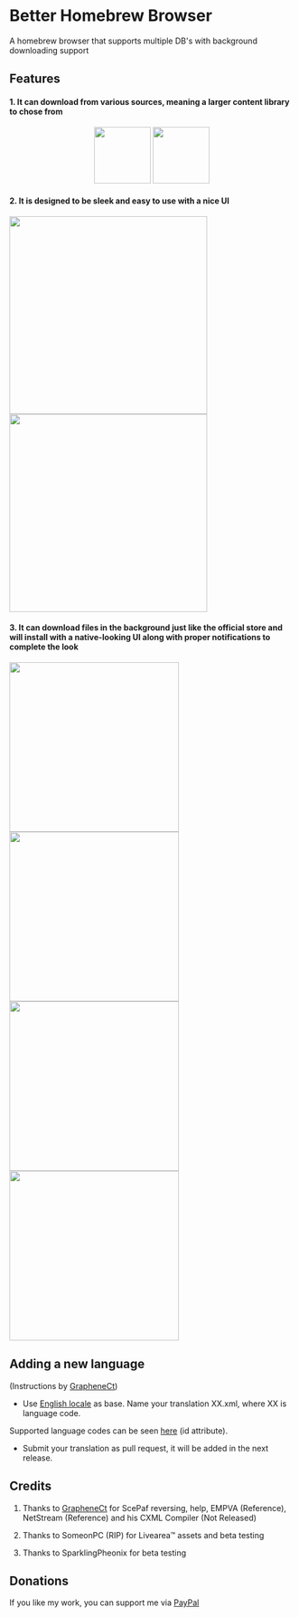 
# Better Homebrew Browser

  

A homebrew browser that supports multiple DB's with background downloading support

  

## Features  

#### 1. It can download from various sources, meaning a larger content library to chose from
<div>
<center>
	<img src="https://raw.githubusercontent.com/Ibrahim778/BetterHomebrewBrowser/InDev/imgs/vitadb_icon.png" height="100" />
	<img  src="https://raw.githubusercontent.com/Ibrahim778/BetterHomebrewBrowser/InDev/imgs/cbpsdb_icon.png" height="100"/>
</center>
</div>
<h4> 2. It is designed to be sleek and easy to use with a nice UI </h4>
<div>
	<img src="https://raw.githubusercontent.com/Ibrahim778/BetterHomebrewBrowser/InDev/imgs/ui1.png" width="350" />
	<img src="https://raw.githubusercontent.com/Ibrahim778/BetterHomebrewBrowser/InDev/imgs/ui2.png" width="350" />
</div>

 #### 3. It can download files in the background just like the official store and will install with a native-looking UI along with proper notifications to complete the look
<div>
<img src="https://raw.githubusercontent.com/Ibrahim778/BetterHomebrewBrowser/InDev/imgs/download1.png" width="300" />
<img src="https://raw.githubusercontent.com/Ibrahim778/BetterHomebrewBrowser/InDev/imgs/download2.png" width="300" />
<img src="https://raw.githubusercontent.com/Ibrahim778/BetterHomebrewBrowser/InDev/imgs/download3.png" width="300" />
<img src="https://raw.githubusercontent.com/Ibrahim778/BetterHomebrewBrowser/InDev/imgs/download4.png" width="300" />
</div>

## Adding a new language

  

(Instructions by [GrapheneCt](https://github.com/GrapheneCt))

  

- Use [English locale](https://github.com/Ibrahim778/BetterHomebrewBrowser/blob/InDev/resource/locale/en.xml) as base. Name your translation XX.xml, where XX is language code.

Supported language codes can be seen [here](https://github.com/Ibrahim778/BetterHomebrewBrowser/blob/InDev/resource/bhbb_plugin.xml#L281) (id attribute).

- Submit your translation as pull request, it will be added in the next release.

  

## Credits

  

1. Thanks to [GrapheneCt](https://github.com/GrapheneCt) for ScePaf reversing, help, EMPVA (Reference), NetStream (Reference) and his CXML Compiler (Not Released)

1. Thanks to SomeonPC (RIP) for Livearea™ assets and beta testing

1. Thanks to SparklingPheonix for beta testing

  

## Donations

  

If you like my work, you can support me via [PayPal](https://www.paypal.com/paypalme/GloveTekLtd)